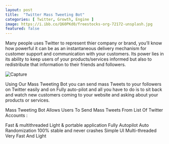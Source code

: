```yaml
---
layout: post
title:  "Twitter Mass Tweeting Bot"
categories: [ Twitter, Growth, Engine ]
image: https://i.ibb.co/Q60PKd0/freestocks-org-72172-unsplash.jpg
featured: false
---
```




Many people uses Twitter to represent thier company or brand, you’ll know how powerful it can be as an instantaneous delivery mechanism for customer support and communication with your customers. Its power lies in its ability to keep users of your products/services informed but also to redistribute that information to their friends and followers.


<img src="https://i.ibb.co/FDS1fc6/Capture.png" alt="Capture" border="0">

Using Our Mass Tweeting Bot you can send mass Tweets to your followers on Twitter easily and on Fully auto-pilot and all you have to do is to sit back and watch new customers coming to your website and asking about your products or services.

Mass Tweeting Bot Allows Users To Send Mass Tweets From List Of Twitter Accounts :

Fast & multithreaded
Light & portable application
Fully Autopilot
Auto Randomization
100% stable and never crashes
Simple UI
Multi-threaded
Very Fast And Light
